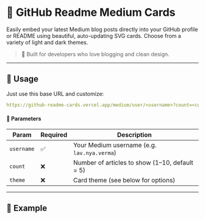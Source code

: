 # 📰 GitHub Readme Medium Cards

Easily embed your latest Medium blog posts directly into your GitHub profile or README using beautiful, auto-updating SVG cards. Choose from a variety of light and dark themes.

> 🎯 Built for developers who love blogging and clean design.

---

## 🚀 Usage

Just use this base URL and customize:

```yaml
https://github-readme-cards.vercel.app/medium/user/<username>?count=<count>&theme=<theme>
```

#### 🔧 Parameters

| Param      | Required | Description                                    |
| ---------- | -------- | ---------------------------------------------- |
| `username` | ✅       | Your Medium username (e.g. `lav.nya.verma`)    |
| `count`    | ❌       | Number of articles to show (1–10, default = 5) |
| `theme`    | ❌       | Card theme (see below for options)             |

---

## 🧪 Example
